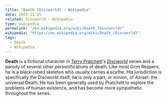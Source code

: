 ```yaml
---
title: "Death (Discworld) - Wikipedia"
date: 2022-11-15
related: Discworld - Wikipedia
type: wikipedia
permalink: "/en.wikipedia.org/wiki/Death_(Discworld)"
wikipedia: "https://en.wikipedia.org/wiki/Death_(Discworld)"
tags:
  - Death
  - Wikipedia
---
```

**Death** is a fictional character in [Terry Pratchett](/en.wikipedia.org/wiki/Terry_Pratchett)'s *[Discworld](/en.wikipedia.org/wiki/Discworld)* series and a parody of several other personifications of death. Like most Grim Reapers, he is a black-robed skeleton who usually carries a scythe. His jurisdiction is specifically the Discworld itself; he is only a part, or minion, of Azrael: the universal Death. He has been generally used by Pratchett to explore the problems of human existence, and has become more sympathetic throughout the series.